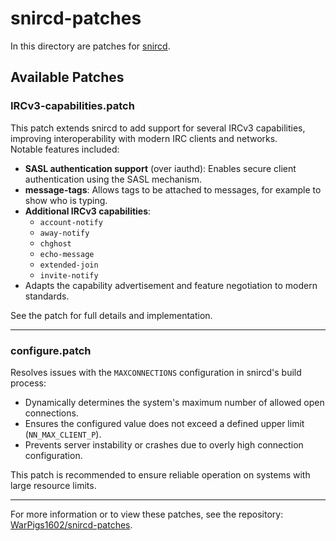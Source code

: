 # snircd-patches

In this directory are patches for [snircd](https://github.com/quakenet/snircd).

## Available Patches

### IRCv3-capabilities.patch

This patch extends snircd to add support for several IRCv3 capabilities, improving interoperability with modern IRC clients and networks.  
Notable features included:
- **SASL authentication support** (over iauthd): Enables secure client authentication using the SASL mechanism.
- **message-tags**: Allows tags to be attached to messages, for example to show who is typing.
- **Additional IRCv3 capabilities**:
  - `account-notify`
  - `away-notify`
  - `chghost`
  - `echo-message`
  - `extended-join`
  - `invite-notify`
- Adapts the capability advertisement and feature negotiation to modern standards.

See the patch for full details and implementation.

---

### configure.patch

Resolves issues with the `MAXCONNECTIONS` configuration in snircd's build process:
- Dynamically determines the system's maximum number of allowed open connections.
- Ensures the configured value does not exceed a defined upper limit (`NN_MAX_CLIENT_P`).
- Prevents server instability or crashes due to overly high connection configuration.

This patch is recommended to ensure reliable operation on systems with large resource limits.

---

For more information or to view these patches, see the repository: [WarPigs1602/snircd-patches](https://github.com/WarPigs1602/snircd-patches).
